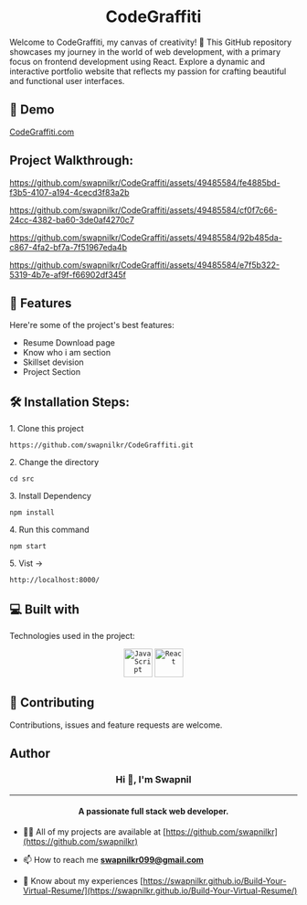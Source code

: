 <h1 align="center" id="title">CodeGraffiti</h1>

<p id="description">Welcome to CodeGraffiti, my canvas of creativity! 🎨 This GitHub repository showcases my journey in the world of web development, with a primary focus on frontend development using React. Explore a dynamic and interactive portfolio website that reflects my passion for crafting beautiful and functional user interfaces.</p>

<h2>🚀 Demo</h2>

<a href="https://swapnilkr.github.io/CodeGraffiti/">CodeGraffiti.com</a>

<h2>Project Walkthrough:</h2>


https://github.com/swapnilkr/CodeGraffiti/assets/49485584/fe4885bd-f3b5-4107-a194-4cecd3f83a2b

https://github.com/swapnilkr/CodeGraffiti/assets/49485584/cf0f7c66-24cc-4382-ba60-3de0af4270c7

https://github.com/swapnilkr/CodeGraffiti/assets/49485584/92b485da-c867-4fa2-bf7a-7f51967eda4b

https://github.com/swapnilkr/CodeGraffiti/assets/49485584/e7f5b322-5319-4b7e-af9f-f66902df345f

<h2>🧐 Features</h2>

Here're some of the project's best features:

*   Resume Download page
*   Know who i am section
*   Skillset devision
*   Project Section

<h2>🛠️ Installation Steps:</h2>

<p>1. Clone this project</p>

```
https://github.com/swapnilkr/CodeGraffiti.git
```

<p>2. Change the directory</p>

```
cd src
```

<p>3. Install Dependency</p>

```
npm install
```

<p>4. Run this command</p>

```
npm start
```

<p>5. Vist -&gt;</p>

```
http://localhost:8000/
```


<h2>💻 Built with</h2>

Technologies used in the project:
<div align="center">
	<code><img width="50" src="https://user-images.githubusercontent.com/25181517/117447155-6a868a00-af3d-11eb-9cfe-245df15c9f3f.png" alt="JavaScript" title="JavaScript"/></code>
	<code><img width="50" src="https://user-images.githubusercontent.com/25181517/183897015-94a058a6-b86e-4e42-a37f-bf92061753e5.png" alt="React" title="React"/></code>
</div>

  
<h2><g-emoji class="g-emoji" alias="handshake" fallback-src="https://github.githubassets.com/images/icons/emoji/unicode/1f91d.png">🤝</g-emoji> Contributing </h2>
Contributions, issues and feature requests are welcome.

<h2> Author </h2>
<h3 align="center">Hi 👋, I'm Swapnil</h3>
<hr>
<h4 align="center">A passionate full stack web developer.</h4>

- 👨‍💻 All of my projects are available at [https://github.com/swapnilkr](https://github.com/swapnilkr)

- 📫 How to reach me **swapnilkr099@gmail.com**

- 📄 Know about my experiences [https://swapnilkr.github.io/Build-Your-Virtual-Resume/](https://swapnilkr.github.io/Build-Your-Virtual-Resume/)
